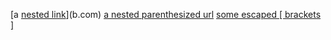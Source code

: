 [a [nested link](a.com)](b.com)
[a nested parenthesized url](a.com(()))
[some escaped \[ brackets \]](example.com)
